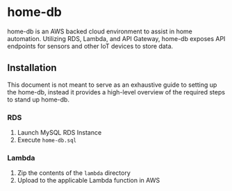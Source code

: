 # home-db
home-db is an AWS backed cloud environment to assist in home automation. Utilizing RDS, Lambda, and API Gateway, home-db exposes API endpoints for sensors and other IoT devices to store data.

## Installation
This document is not meant to serve as an exhaustive guide to setting up the home-db, instead it provides a high-level overview of the required steps to stand up home-db.

### RDS
1. Launch MySQL RDS Instance
2. Execute `home-db.sql`

### Lambda

1. Zip the contents of the `lambda` directory
2. Upload to the applicable Lambda function in AWS